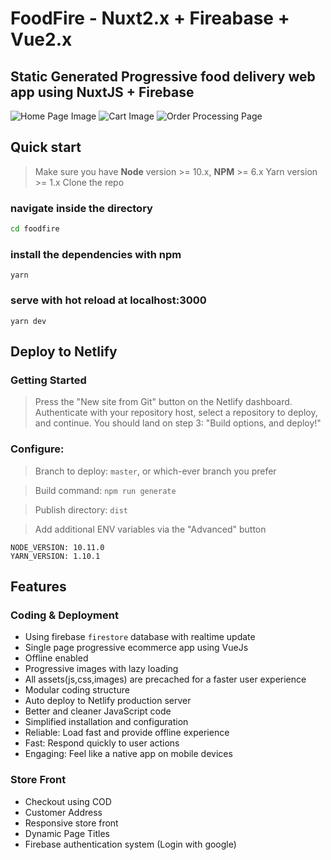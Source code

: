 
# FoodFire - Nuxt2.x + Fireabase + Vue2.x

## Static Generated Progressive food delivery web app using NuxtJS + Firebase

![Home Page Image](https://github.com/cvrppradeep/foodfire/blob/master/static/screenshots/home.jpg?raw=true)
![Cart Image](https://github.com/cvrppradeep/foodfire/blob/master/static/screenshots/cart.jpg?raw=true)
![Order Processing Page](https://github.com/cvrppradeep/foodfire/blob/master/static/screenshots/orders.jpg?raw=true)

## Quick start
> Make sure you have **Node** version >= 10.x, **NPM** >= 6.x
> Yarn version >= 1.x
> Clone the repo

### navigate inside the directory
```bash
cd foodfire
```
### install the dependencies with npm
`yarn`

### serve with hot reload at localhost:3000
`yarn dev`

## Deploy to Netlify
### Getting Started
> Press the "New site from Git" button on the Netlify dashboard. Authenticate with your repository host, select a repository to deploy, and continue. You should land on step 3: "Build options, and deploy!"

### Configure:
> Branch to deploy: `master`, or which-ever branch you prefer

> Build command: `npm run generate`

> Publish directory: `dist`

> Add additional ENV variables via the "Advanced" button

```
NODE_VERSION: 10.11.0
YARN_VERSION: 1.10.1
```

## Features

### Coding & Deployment
  - Using firebase `firestore` database with realtime update
  - Single page progressive ecommerce app using VueJs
  - Offline enabled
  - Progressive images with lazy loading
  - All assets(js,css,images) are precached for a faster user experience
  - Modular coding structure
  - Auto deploy to Netlify production server
  - Better and cleaner JavaScript code
  - Simplified installation and configuration
  - Reliable: Load fast and provide offline experience
  - Fast: Respond quickly to user actions
  - Engaging: Feel like a native app on mobile devices

### Store Front
  - Checkout using COD
  - Customer Address
  - Responsive store front
  - Dynamic Page Titles
  - Firebase authentication system (Login with google)
